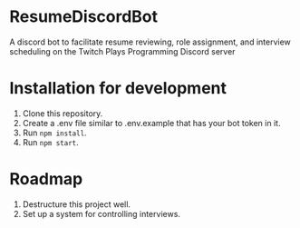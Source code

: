 # ResumeDiscordBot
A discord bot to facilitate resume reviewing, role assignment, and interview scheduling on the Twitch Plays Programming Discord server

# Installation for development

1. Clone this repository.
2. Create a .env file similar to .env.example that has your bot token in it.
3. Run ```npm install```.
4. Run ```npm start```.

# Roadmap

1. Destructure this project well.
2. Set up a system for controlling interviews.
